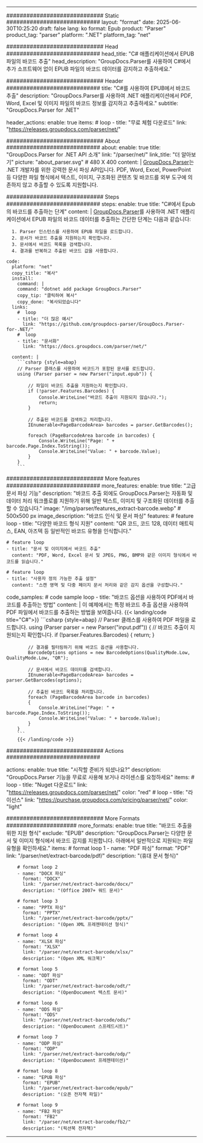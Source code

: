 


---
############################# Static ############################
layout: "format"
date:  2025-06-30T10:25:20
draft: false
lang: ko
format: Epub
product: "Parser"
product_tag: "parser"
platform: ".NET"
platform_tag: "net"

############################# Head ############################
head_title: "C# 애플리케이션에서 EPUB 파일의 바코드 추출"
head_description: "GroupDocs.Parser를 사용하여 C#에서 추가 소프트웨어 없이 EPUB 파일의 바코드 데이터를 감지하고 추출하세요."

############################# Header ############################
title: "C#를 사용하여 EPUB에서 바코드 추출" 
description: "GroupDocs.Parser를 사용하여 .NET 애플리케이션에서 PDF, Word, Excel 및 이미지 파일의 바코드 정보를 감지하고 추출하세요."
subtitle: "GroupDocs.Parser for .NET" 

header_actions:
  enable: true
  items:
    #  loop
    - title: "무료 체험 다운로드"
      link: "https://releases.groupdocs.com/parser/net/"
      
############################# About ############################
about:
    enable: true
    title: "GroupDocs.Parser for .NET API 소개"
    link: "/parser/net/"
    link_title: "더 알아보기"
    picture: "about_parser.svg" # 480 X 400
    content: |
       [GroupDocs.Parser](/parser/net/)는 .NET 개발자를 위한 강력한 문서 파싱 API입니다. PDF, Word, Excel, PowerPoint 등 다양한 파일 형식에서 텍스트, 이미지, 구조화된 콘텐츠 및 바코드를 외부 도구에 의존하지 않고 추출할 수 있도록 지원합니다.

############################# Steps ############################
steps:
    enable: true
    title: "C#에서 Epub의 바코드를 추출하는 단계"
    content: |
      [GroupDocs.Parser](/parser/net/)를 사용하여 .NET 애플리케이션에서 EPUB 파일의 바코드 데이터를 추출하는 간단한 단계는 다음과 같습니다:
      
      1. Parser 인스턴스를 사용하여 EPUB 파일을 로드합니다.
      2. 문서가 바코드 추출을 지원하는지 확인합니다.
      3. 문서에서 바코드 목록을 검색합니다.
      4. 결과를 반복하고 추출된 바코드 값을 사용합니다.
   
    code:
      platform: "net"
      copy_title: "복사"
      install:
        command: |
        command: "dotnet add package GroupDocs.Parser"
        copy_tip: "클릭하여 복사"
        copy_done: "복사되었습니다"
      links:
        #  loop
        - title: "더 많은 예시"
          link: "https://github.com/groupdocs-parser/GroupDocs.Parser-for-.NET/"
        #  loop
        - title: "문서화"
          link: "https://docs.groupdocs.com/parser/net/"
          
      content: |
        ```csharp {style=abap}
        // Parser 클래스를 사용하여 바코드가 포함된 문서를 로드합니다.
        using (Parser parser = new Parser("input.epub")) {

            // 파일이 바코드 추출을 지원하는지 확인합니다.
            if (!parser.Features.Barcodes) {
                Console.WriteLine("바코드 추출이 지원되지 않습니다.");
                return;
            }

            // 추출된 바코드를 검색하고 처리합니다.
            IEnumerable<PageBarcodeArea> barcodes = parser.GetBarcodes();

            foreach (PageBarcodeArea barcode in barcodes) {
                Console.WriteLine("Page: " + barcode.Page.Index.ToString());
                Console.WriteLine("Value: " + barcode.Value);
            }
        }
        ```  

############################# More features ############################
more_features:
  enable: true
  title: "고급 문서 파싱 기능"
  description: "바코드 추출 외에도 GroupDocs.Parser는 자동화 및 데이터 처리 워크플로를 지원하기 위해 일반 텍스트, 이미지 및 구조화된 데이터를 추출할 수 있습니다."
  image: "/img/parser/features_extract-barcode.webp" # 500x500 px
  image_description: "바코드 인식 및 문서 파싱"
  features:
    # feature loop
    - title: "다양한 바코드 형식 지원"
      content: "QR 코드, 코드 128, 데이터 매트릭스, EAN, 아즈텍 등 일반적인 바코드 유형을 인식합니다."

    # feature loop
    - title: "문서 및 이미지에서 바코드 추출"
      content: "PDF, Word, Excel 문서 및 JPEG, PNG, BMP와 같은 이미지 형식에서 바코드를 읽습니다."

    # feature loop
    - title: "사용자 정의 가능한 추출 설정"
      content: "스캔 영역 및 다중 페이지 문서 처리와 같은 감지 옵션을 구성합니다."
      
  code_samples:
    # code sample loop
    - title: "바코드 옵션을 사용하여 PDF에서 바코드를 추출하는 방법"
      content: |
        이 예제에서는 특정 바코드 추출 옵션을 사용하여 PDF 파일에서 바코드를 추출하는 방법을 보여줍니다.
        {{< landing/code title="C#">}}
        ```csharp {style=abap}
        //  Parser 클래스를 사용하여 PDF 파일을 로드합니다.
        using (Parser parser = new Parser("input.pdf"))
        {
            // 바코드 추출이 지원되는지 확인합니다.
            if (!parser.Features.Barcodes)
            {
                return;
            }

            // 결과를 필터링하기 위해 바코드 옵션을 사용합니다.
            BarcodeOptions options = new BarcodeOptions(QualityMode.Low, QualityMode.Low, "QR");

            // 문서에서 바코드 데이터를 검색합니다.
            IEnumerable<PageBarcodeArea> barcodes = parser.GetBarcodes(options);

            // 추출된 바코드 목록을 처리합니다.
            foreach (PageBarcodeArea barcode in barcodes)
            {
                Console.WriteLine("Page: " + barcode.Page.Index.ToString());
                Console.WriteLine("Value: " + barcode.Value);
            }
        }
        ```
        {{< /landing/code >}}


############################# Actions ############################

actions:
  enable: true
  title: "시작할 준비가 되셨나요?"
  description: "GroupDocs.Parser 기능을 무료로 사용해 보거나 라이센스를 요청하세요"
  items:
    #  loop
    - title: "Nuget 다운로드"
      link: "https://releases.groupdocs.com/parser/net/"
      color: "red"
        #  loop
    - title: "라이선스"
      link: "https://purchase.groupdocs.com/pricing/parser/net/"
      color: "light"


############################# More Formats #####################
more_formats:
    enable: true
    title: "바코드 추출을 위한 지원 형식"
    exclude: "EPUB"
    description: "GroupDocs.Parser는 다양한 문서 및 이미지 형식에서 바코드 감지를 지원합니다. 아래에서 일반적으로 지원되는 파일 유형을 확인하세요."
    items: 
        # format loop 1
        - name: "PDF 파싱"
          format: "PDF"
          link: "/parser/net/extract-barcode/pdf/"
          description: "(휴대 문서 형식)"
          
        # format loop 2
        - name: "DOCX 파싱"
          format: "DOCX"
          link: "/parser/net/extract-barcode/docx/"
          description: "(Office 2007+ 워드 문서)"
          
        # format loop 3
        - name: "PPTX 파싱"
          format: "PPTX"
          link: "/parser/net/extract-barcode/pptx/"
          description: "(Open XML 프레젠테이션 형식)"
          
        # format loop 4
        - name: "XLSX 파싱"
          format: "XLSX"
          link: "/parser/net/extract-barcode/xlsx/"
          description: "(Open XML 워크북)"
          
        # format loop 5
        - name: "ODT 파싱"
          format: "ODT"
          link: "/parser/net/extract-barcode/odt/"
          description: "(OpenDocument 텍스트 문서)"
          
        # format loop 6
        - name: "ODS 파싱"
          format: "ODS"
          link: "/parser/net/extract-barcode/ods/"
          description: "(OpenDocument 스프레드시트)"
          
        # format loop 7
        - name: "ODP 파싱"
          format: "ODP"
          link: "/parser/net/extract-barcode/odp/"
          description: "(OpenDocument 프레젠테이션)"
          
        # format loop 8
        - name: "EPUB 파싱"
          format: "EPUB"
          link: "/parser/net/extract-barcode/epub/"
          description: "(오픈 전자책 파일)"
          
        # format loop 9
        - name: "FB2 파싱"
          format: "FB2"
          link: "/parser/net/extract-barcode/fb2/"
          description: "(픽션북 전자책)"
         
          

---